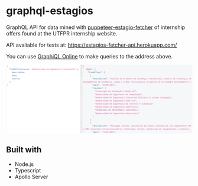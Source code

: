 # graphql-estagios

GraphQL API for data mined with [puppeteer-estagio-fetcher](https://github.com/fsmiamoto/puppeteer-estagio-fetcher) of internship offers found at the UTFPR internship website.

API avaliable for tests at:
https://estagios-fetcher-api.herokuapp.com/

You can use [GraphiQL Online](https://graphiql-online.com/graphiql) to make queries to the address above.

![](./doc/test.png)

## Built with
 - Node.js
 - Typescript
 - Apollo Server



